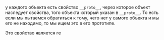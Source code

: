 у каждого объекта есть свойство `__proto__`, через которое объект наследует свойства, того объекта который указан в `__proto__`. То есть если мы пытаемся обратиться к тому, чего нет у самого объекта и мы его не находимо, то мы ищем это в его прототипе.


Это свойство является ге
